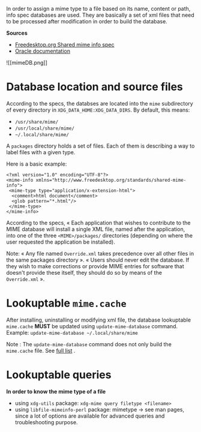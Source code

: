 In order to assign a mime type to a file based on its name, content or path, info spec databases are used.
They are basically a set of xml files that need to be processed after modification in order to build the database.

**Sources**
* [Freedesktop.org Shared mime info spec](https://specifications.freedesktop.org/shared-mime-info-spec/latest/) 
* [Oracle documentation](https://docs.oracle.com/cd/E37927_01/html/E36692/glvax.html) 

![[mimeDB.png]]
# Database location and source files 
According to the specs, the databses are located into the `mime` subdirectory of every directory in `XDG_DATA_HOME:XDG_DATA_DIRS`. By default, this means:
* `/usr/share/mime/`
* `/usr/local/share/mime/`
* `~/.local/share/mime/`

A `packages` directory holds a set of files. Each of them is describing a way to label files with a given type.

Here is a basic example:
```
<?xml version="1.0" encoding="UTF-8"?>
<mime-info xmlns="http://www.freedesktop.org/standards/shared-mime-info">
 <mime-type type="application/x-extension-html">
  <comment>html document</comment>
  <glob pattern="*.html"/>
 </mime-type>
</mime-info>
```

According to the specs, « Each application that wishes to contribute to the MIME database will install a single XML file, named after the application, into one of the three `<MIME>/packages/` directories (depending on where the user requested the application be installed). 

Note: « Any file named `Override.xml` takes precedence over all other files in the same packages directory ». « Users should never edit the database. If they wish to make corrections or provide MIME entries for software that doesn't provide these itself, they should do so by means of the `Override.xml` ». 
# Lookuptable `mime.cache` 
After installing, uninstalling or modifying xml file, the database lookuptable `mime.cache` **MUST** be updated using `update-mime-database` command.
Example: `update-mime-database ~/.local/share/mime`

Note : The `update-mime-database` command does not only build the `mime.cache` file. See [full list](https://specifications.freedesktop.org/shared-mime-info-spec/latest/ar01s02.html#s2_layout) .
# Lookuptable queries 
**In order to know the mime type of a file**
* using `xdg-utils` package: `xdg-mime query filetype <filename>`
* using `libfile-mimeinfo-perl` package:  mimetype <filename>
→ see man pages, since a lot of options are available for advanced queries and troubleshooting purpose.
